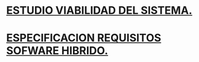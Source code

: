 # **[ESTUDIO VIABILIDAD DEL SISTEMA.](EVS)**

# **[ESPECIFICACION REQUISITOS SOFWARE HIBRIDO.](ERS)**
